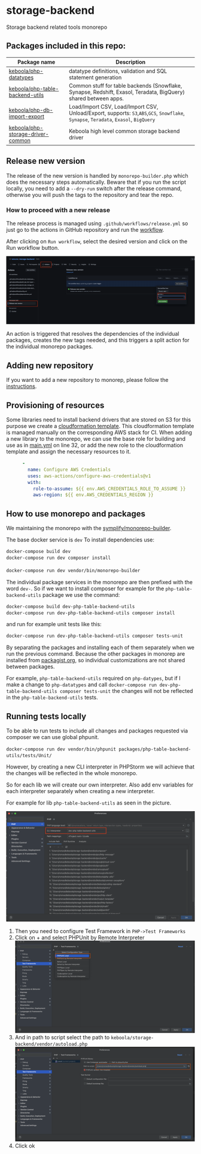 # storage-backend
Storage backend related tools monorepo

## Packages included in this repo:

| Package name                                                                            | Description                                                                                                                           |
|-----------------------------------------------------------------------------------------|---------------------------------------------------------------------------------------------------------------------------------------|
| [keboola/php-datatypes](https://github.com/keboola/php-datatypes)                       | datatype definitions, validation and SQL statement generation                                                                         |
| [keboola/php-table-backend-utils](https://github.com/keboola/php-table-backend-utils)   | Common stuff for table backends (Snowflake, Synapse, Redshift, Exasol, Teradata, BigQuery) shared between apps.                       |
| [keboola/php-db-import-export](https://github.com/keboola/php-db-import-export)         | Load/Import CSV, Load/Import CSV, Unload/Export, supports: `S3`,`ABS`,`GCS`, `Snowflake`, `Synapse`, `Teradata`, `Exasol`, `BigQuery` |
| [keboola/php-storage-driver-common](https://github.com/keboola/php-storage-driver-common) | Keboola high level common storage backend driver                                                                                      |

## Release new version
The release of the new version is handled by `monorepo-builder.php` which does the necessary steps automatically.
Beware that if you run the script locally, you need to add a `--dry-run` switch after the release command, otherwise you will push the tags to the repository and tear the repo.

### How to proceed with a new release
The release process is managed using `.github/workflows/release.yml` so just go to the actions in GitHub repository and run the [workflow](https://github.com/keboola/storage-backend/actions/workflows/release.yml).

After clicking on `Run workflow`, select the desired version and click on the Run workflow button.

![Create new release](create-new-release.png?raw=true "Create new release")

An action is triggered that resolves the dependencies of the individual packages, creates the new tags needed, and this triggers a split action for the individual monorepo packages.

## Adding new repository
If you want to add a new repository to monorep, please follow the [instructions](adopt-new-repository.md).

## Provisioning of resources
Some libraries need to install backend drivers that are stored on S3 for this purpose we create a [cloudformation template](provisioning/AWS/aws-resources.yaml).
This cloudformation template is managed manually on the corresponding AWS stack for CI. When adding a new library to the monorepo, we can use the base role for building and use
as in [main.yml](.github/workflows/main.yml) on line 32, or add the new role to the cloudformation template and assign the necessary resources to it.
```yaml
      -
        name: Configure AWS Credentials
        uses: aws-actions/configure-aws-credentials@v1
        with:
          role-to-assume: ${{ env.AWS_CREDENTIALS_ROLE_TO_ASSUME }}
          aws-region: ${{ env.AWS_CREDENTIALS_REGION }}
```

## How to use monorepo and packages
We maintaining the monorepo with the [symplify/monorepo-builder](https://github.com/symplify/monorepo-builder).

The base docker service is `dev`
To install dependencies use: 

```bash
docker-compose build dev
docker-compose run dev composer install

docker-compose run dev vendor/bin/monorepo-builder
```

The individual package services in the monorepo are then prefixed with the word `dev-`.
So if we want to install composer for example for the `php-table-backend-utils` package we use the command:

```bash
docker-compose build dev-php-table-backend-utils
docker-compose run dev-php-table-backend-utils composer install
```

and run for example unit tests like this:

```bash
docker-compose run dev-php-table-backend-utils composer tests-unit
```

By separating the packages and installing each of them separately when we run the previous command.
Because the other packages in monorep are installed from [packagist.org](https://packagist.org/),
so individual customizations are not shared between packages.

For example, `php-table-backend-utils` required on `php-datypes`, but if I make a change to `php-datatypes` and 
call `docker-compose run dev-php-table-backend-utils composer tests-unit` the changes will not be reflected in the `php-table-backend-utils` tests.


## Running tests locally

To be able to run tests to include all changes and packages requested via composer we can use global phpunit.

`docker-compose run dev vendor/bin/phpunit packages/php-table-backend-utils/tests/Unit/`

However, by creating a new CLI interpreter in PHPStorm we will achieve that the changes will be reflected in the whole monorepo.

So for each lib we will create our own interpreter. Also add env variables for each interpreter separately when creating a new interpreter.

For example for lib `php-table-backend-utils` as seen in the picture.

![Cli interpreter in phpstorm](cli-interpreter-table-utils.png?raw=true "Cli interpreter in phpstorm")

1. Then you need to configure Test Framework in `PHP->Test Frameworks`
2. Click on + and select PHPUnit by Remote Interpreter ![PHPUnit by Remote Interpreter](add-phpunit-local.png?raw=true "PHPUnit by Remote Interpreter")
3. And in path to script select the path to `keboola/storage-backend/vendor/autoload.php` ![Path to autoload](path-to-autload.png?raw=true "Path to autoload")
4. Click ok